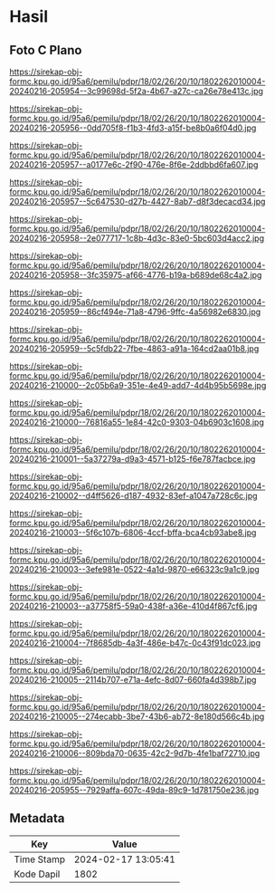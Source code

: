 # Hasil

## Foto C Plano

https://sirekap-obj-formc.kpu.go.id/95a6/pemilu/pdpr/18/02/26/20/10/1802262010004-20240216-205954--3c99698d-5f2a-4b67-a27c-ca26e78e413c.jpg

https://sirekap-obj-formc.kpu.go.id/95a6/pemilu/pdpr/18/02/26/20/10/1802262010004-20240216-205956--0dd705f8-f1b3-4fd3-a15f-be8b0a6f04d0.jpg

https://sirekap-obj-formc.kpu.go.id/95a6/pemilu/pdpr/18/02/26/20/10/1802262010004-20240216-205957--a0177e6c-2f90-476e-8f6e-2ddbbd6fa607.jpg

https://sirekap-obj-formc.kpu.go.id/95a6/pemilu/pdpr/18/02/26/20/10/1802262010004-20240216-205957--5c647530-d27b-4427-8ab7-d8f3decacd34.jpg

https://sirekap-obj-formc.kpu.go.id/95a6/pemilu/pdpr/18/02/26/20/10/1802262010004-20240216-205958--2e077717-1c8b-4d3c-83e0-5bc603d4acc2.jpg

https://sirekap-obj-formc.kpu.go.id/95a6/pemilu/pdpr/18/02/26/20/10/1802262010004-20240216-205958--3fc35975-af66-4776-b19a-b689de68c4a2.jpg

https://sirekap-obj-formc.kpu.go.id/95a6/pemilu/pdpr/18/02/26/20/10/1802262010004-20240216-205959--86cf494e-71a8-4796-9ffc-4a56982e6830.jpg

https://sirekap-obj-formc.kpu.go.id/95a6/pemilu/pdpr/18/02/26/20/10/1802262010004-20240216-205959--5c5fdb22-7fbe-4863-a91a-164cd2aa01b8.jpg

https://sirekap-obj-formc.kpu.go.id/95a6/pemilu/pdpr/18/02/26/20/10/1802262010004-20240216-210000--2c05b6a9-351e-4e49-add7-4d4b95b5698e.jpg

https://sirekap-obj-formc.kpu.go.id/95a6/pemilu/pdpr/18/02/26/20/10/1802262010004-20240216-210000--76816a55-1e84-42c0-9303-04b6903c1608.jpg

https://sirekap-obj-formc.kpu.go.id/95a6/pemilu/pdpr/18/02/26/20/10/1802262010004-20240216-210001--5a37279a-d9a3-4571-b125-f6e787facbce.jpg

https://sirekap-obj-formc.kpu.go.id/95a6/pemilu/pdpr/18/02/26/20/10/1802262010004-20240216-210002--d4ff5626-d187-4932-83ef-a1047a728c6c.jpg

https://sirekap-obj-formc.kpu.go.id/95a6/pemilu/pdpr/18/02/26/20/10/1802262010004-20240216-210003--5f6c107b-6806-4ccf-bffa-bca4cb93abe8.jpg

https://sirekap-obj-formc.kpu.go.id/95a6/pemilu/pdpr/18/02/26/20/10/1802262010004-20240216-210003--3efe981e-0522-4a1d-9870-e66323c9a1c9.jpg

https://sirekap-obj-formc.kpu.go.id/95a6/pemilu/pdpr/18/02/26/20/10/1802262010004-20240216-210003--a37758f5-59a0-438f-a36e-410d4f867cf6.jpg

https://sirekap-obj-formc.kpu.go.id/95a6/pemilu/pdpr/18/02/26/20/10/1802262010004-20240216-210004--7f8685db-4a3f-486e-b47c-0c43f91dc023.jpg

https://sirekap-obj-formc.kpu.go.id/95a6/pemilu/pdpr/18/02/26/20/10/1802262010004-20240216-210005--2114b707-e71a-4efc-8d07-660fa4d398b7.jpg

https://sirekap-obj-formc.kpu.go.id/95a6/pemilu/pdpr/18/02/26/20/10/1802262010004-20240216-210005--274ecabb-3be7-43b6-ab72-8e180d566c4b.jpg

https://sirekap-obj-formc.kpu.go.id/95a6/pemilu/pdpr/18/02/26/20/10/1802262010004-20240216-210006--809bda70-0635-42c2-9d7b-4fe1baf72710.jpg

https://sirekap-obj-formc.kpu.go.id/95a6/pemilu/pdpr/18/02/26/20/10/1802262010004-20240216-205955--7929affa-607c-49da-89c9-1d781750e236.jpg


## Metadata

| Key        | Value               |
| ---------- | ------------------- |
| Time Stamp | 2024-02-17 13:05:41 |
| Kode Dapil | 1802                |



